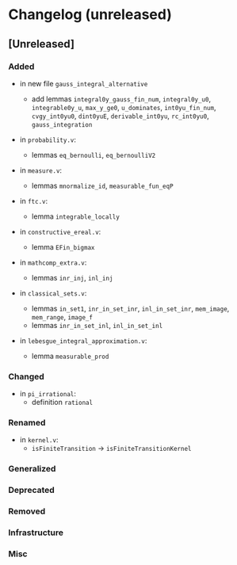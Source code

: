 # Changelog (unreleased)

## [Unreleased]

### Added

- in new file `gauss_integral_alternative`
  + add lemmas `integral0y_gauss_fin_num`,
               `integral0y_u0`,
	       `integrable0y_u`,
	       `max_y_ge0`,
	       `u_dominates`,
	       `int0yu_fin_num`,
	       `cvgy_int0yu0`,
	       `dint0yuE`,
	       `derivable_int0yu`,
	       `rc_int0yu0`,
	       `gauss_integration`
- in `probability.v`:
  + lemmas `eq_bernoulli`, `eq_bernoulliV2`

- in `measure.v`:
  + lemmas `mnormalize_id`, `measurable_fun_eqP`

- in `ftc.v`:
  + lemma `integrable_locally`

- in `constructive_ereal.v`:
  + lemma `EFin_bigmax`

- in `mathcomp_extra.v`:
  + lemmas `inr_inj`, `inl_inj`

- in `classical_sets.v`:
  + lemmas `in_set1`, `inr_in_set_inr`, `inl_in_set_inr`, `mem_image`, `mem_range`, `image_f`
  + lemmas `inr_in_set_inl`, `inl_in_set_inl`

- in `lebesgue_integral_approximation.v`:
  + lemma `measurable_prod`

### Changed

- in `pi_irrational`:
  + definition `rational`

### Renamed

- in `kernel.v`:
  + `isFiniteTransition` -> `isFiniteTransitionKernel`

### Generalized

### Deprecated

### Removed

### Infrastructure

### Misc

